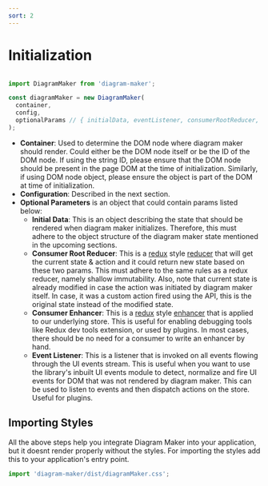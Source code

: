 ```yaml
---
sort: 2
---
```


# Initialization

```javascript

import DiagramMaker from 'diagram-maker';

const diagramMaker = new DiagramMaker(
  container,
  config,
  optionalParams // { initialData, eventListener, consumerRootReducer, consumerEnhancer }
);
```

* **Container**: Used to determine the DOM node where diagram maker should render. Could either be the DOM node itself or be the ID of the DOM node. If using the string ID, please ensure that the DOM node should be present in the page DOM at the time of initialization. Similarly, if using DOM node object, please ensure the object is part of the DOM at time of initialization.
* **Configuration**: Described in the next section.
* **Optional Parameters** is an object that could contain params listed below:
  * **Initial Data**: This is an object describing the state that should be rendered when diagram maker initializes. Therefore, this must adhere to the object structure of the diagram maker state mentioned in the upcoming sections.
  * **Consumer Root Reducer**: This is a [redux](https://redux.js.org/) style [reducer](https://redux.js.org/basics/reducers) that will get the current state & action and it could return new state based on these two params. This must adhere to the same rules as a redux reducer, namely shallow immutability. Also, note that current state is already modified in case the action was initiated by diagram maker itself. In case, it was a custom action fired using the API, this is the original state instead of the modified state.
  * **Consumer Enhancer**: This is a [redux](https://redux.js.org/) style [enhancer](https://redux.js.org/advanced/middleware) that is applied to our underlying store. This is useful for enabling debugging tools like Redux dev tools extension, or used by plugins. In most cases, there should be no need for a consumer to write an enhancer by hand.
  * **Event Listener**: This is a listener that is invoked on all events flowing through the UI events stream. This is useful when you want to use the library's inbuilt UI events module to detect, normalize and fire UI events for DOM that was not rendered by diagram maker. This can be used to listen to events and then dispatch actions on the store. Useful for plugins.

## Importing Styles

All the above steps help you integrate Diagram Maker into your application, but it doesnt render properly without the styles. For importing the styles add this to your application's entry point.

```javascript
import 'diagram-maker/dist/diagramMaker.css';
```
